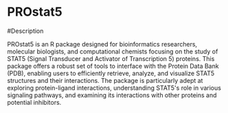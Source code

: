 # PROstat5

#Description

PROstat5 is an R package designed for bioinformatics researchers, molecular biologists, and computational chemists focusing on the study of STAT5 (Signal Transducer and Activator of Transcription 5) proteins. This package offers a robust set of tools to interface with the Protein Data Bank (PDB), enabling users to efficiently retrieve, analyze, and visualize STAT5 structures and their interactions. The package is particularly adept at exploring protein-ligand interactions, understanding STAT5's role in various signaling pathways, and examining its interactions with other proteins and potential inhibitors.
